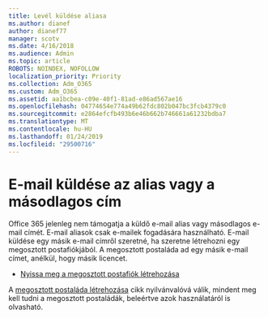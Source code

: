 ```yaml
---
title: Levél küldése aliasa
ms.author: dianef
author: dianef77
manager: scotv
ms.date: 4/16/2018
ms.audience: Admin
ms.topic: article
ROBOTS: NOINDEX, NOFOLLOW
localization_priority: Priority
ms.collection: Adm_O365
ms.custom: Adm_O365
ms.assetid: aa1bcbea-c09e-40f1-81ad-e86ad567ae16
ms.openlocfilehash: 04774654e774a49b62fdc802b047bc3fcb4379c0
ms.sourcegitcommit: e2864efcfb493b6e46b662b746661a61232bdba7
ms.translationtype: MT
ms.contentlocale: hu-HU
ms.lasthandoff: 01/24/2019
ms.locfileid: "29500716"
---
```

# <a name="send-email-from-an-alias-or-secondary-address"></a>E-mail küldése az alias vagy a másodlagos cím

Office 365 jelenleg nem támogatja a küldő e-mail alias vagy másodlagos e-mail címét. E-mail aliasok csak e-mailek fogadására használható. E-mail küldése egy másik e-mail címről szeretné, ha szeretne létrehozni egy megosztott postafiókjából. A megosztott postaláda ad egy másik e-mail címet, anélkül, hogy másik licencet. 
  
- [Nyissa meg a megosztott postafiók létrehozása](https://portal.office.com/AdminPortal/Home#/AssistedGuide/addemailoptions)
    
A [megosztott postaláda létrehozása](https://support.office.com/article/871a246d-3acd-4bba-948e-5de8be0544c9) cikk nyilvánvalóvá válik, mindent meg kell tudni a megosztott postaládák, beleértve azok használatáról is olvasható. 
  

